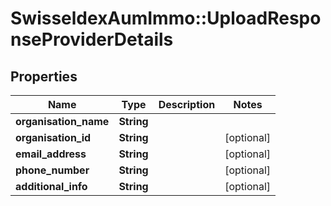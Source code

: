 # SwisseldexAumImmo::UploadResponseProviderDetails

## Properties
Name | Type | Description | Notes
------------ | ------------- | ------------- | -------------
**organisation_name** | **String** |  | 
**organisation_id** | **String** |  | [optional] 
**email_address** | **String** |  | [optional] 
**phone_number** | **String** |  | [optional] 
**additional_info** | **String** |  | [optional] 

